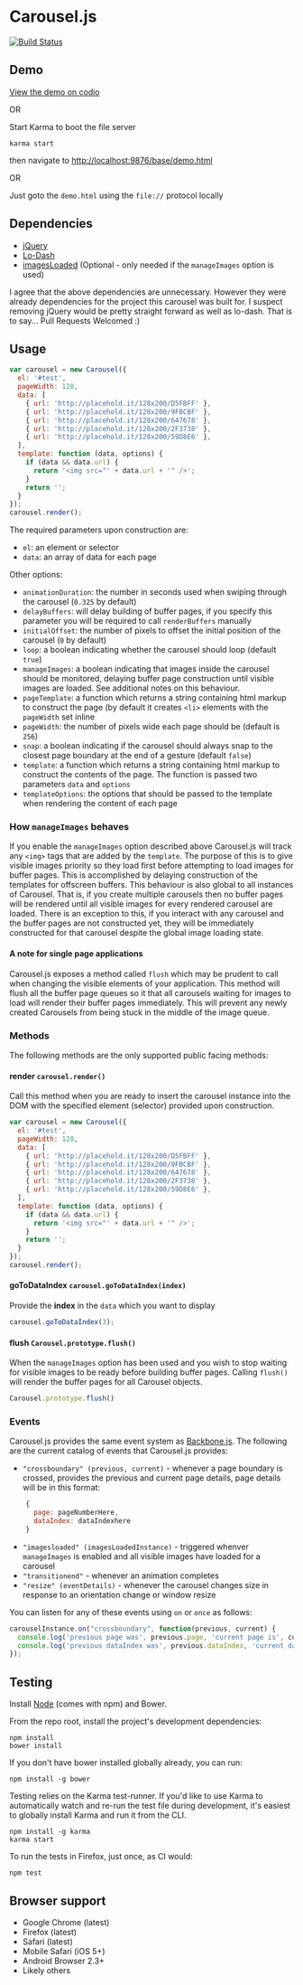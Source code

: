 # Carousel.js

[![Build Status](https://secure.travis-ci.org/ndaversa/carousel.js.png?branch=master)](http://travis-ci.org/ndaversa/carousel.js)

## Demo

[View the demo on codio](http://ndaversa.cod.io/carousel-js/demo.html)

OR

Start Karma to boot the file server

```
karma start
```

then navigate to
[http://localhost:9876/base/demo.html](http://localhost:9876/base/demo.html)

OR

Just goto the `demo.html` using the `file://` protocol locally

## Dependencies

* [jQuery](http://jquery.com/)
* [Lo-Dash](http://lodash.com/)
* [imagesLoaded](https://github.com/desandro/imagesloaded) (Optional -
  only needed if the `manageImages` option is used)

I agree that the above dependencies are unnecessary. However they
were already dependencies for the project this carousel was built for.
I suspect removing jQuery would be pretty straight forward as well as lo-dash.
That is to say... Pull Requests Welcomed :)

## Usage

```javascript
var carousel = new Carousel({
  el: '#test',
  pageWidth: 128,
  data: [
    { url: 'http://placehold.it/128x200/D5FBFF' },
    { url: 'http://placehold.it/128x200/9FBCBF' },
    { url: 'http://placehold.it/128x200/647678' },
    { url: 'http://placehold.it/128x200/2F3738' },
    { url: 'http://placehold.it/128x200/59D8E6' },
  ],
  template: function (data, options) {
    if (data && data.url) {
      return '<img src="' + data.url + '" />';
    }
    return '';
  }
});
carousel.render();
```

The required parameters upon construction are:
  * `el`: an element or selector
  * `data`: an array of data for each page

Other options:
  * `animationDuration`: the number in seconds used when swiping through the
     carousel (`0.325` by default)
  * `delayBuffers`: will delay building of buffer pages, if you specify
    this parameter you will be required to call `renderBuffers` manually
  * `initialOffset`: the number of pixels to offset the initial position of
    the carousel (`0` by default)
  * `loop`: a boolean indicating whether the carousel should loop
    (default `true`)
  * `manageImages`: a boolean indicating that images inside the carousel
    should be monitored, delaying buffer page construction until visible
    images are loaded. See additional notes on this behaviour.
  * `pageTemplate`: a function which returns a string containing html markup to construct the
    page (by default it creates `<li>` elements with the `pageWidth` set inline
  * `pageWidth`: the number of pixels wide each page should be (default
    is `256`)
  * `snap`: a boolean indicating if the carousel should always snap to
    the closest page boundary at the end of a gesture (default `false`)
  * `template`: a function which returns a string containing html markup
    to construct the contents of the page. The function is passed two
    parameters `data` and `options`
  * `templateOptions`: the options that should be passed to the template
    when rendering the content of each page

### How `manageImages` behaves

If you enable the `manageImages` option described above Carousel.js will
track any `<img>` tags that are added by the `template`. The purpose of
this is to give visible images priority so they load first before
attempting to load images for buffer pages. This is accomplished by
delaying construction of the templates for offscreen buffers. This
behaviour is also global to all instances of Carousel. That is, if you
create multiple carousels then no buffer pages will be rendered until
all visible images for every rendered carousel are loaded. There is an
exception to this, if you interact with any carousel and the buffer
pages are not constructed yet, they will be immediately constructed
for that carousel despite the global image loading state.

#### A note for single page applications

Carousel.js exposes a method called `flush` which may be prudent to call
when changing the visible elements of your application. This method will
flush all the buffer page queues so it that all carousels waiting for
images to load will render their buffer pages immediately.  This will
prevent any newly created Carousels from being stuck in the middle of
the image queue.

### Methods

The following methods are the only supported public facing methods:

#### **render** `carousel.render()`
Call this method when you are ready to insert the carousel instance into
the DOM with the specified element (selector) provided upon construction.
```javascript
var carousel = new Carousel({
  el: '#test',
  pageWidth: 128,
  data: [
    { url: 'http://placehold.it/128x200/D5FBFF' },
    { url: 'http://placehold.it/128x200/9FBCBF' },
    { url: 'http://placehold.it/128x200/647678' },
    { url: 'http://placehold.it/128x200/2F3738' },
    { url: 'http://placehold.it/128x200/59D8E6' },
  ],
  template: function (data, options) {
    if (data && data.url) {
      return '<img src="' + data.url + '" />';
    }
    return '';
  }
});
carousel.render();
```

#### **goToDataIndex** `carousel.goToDataIndex(index)`
Provide the **index** in the `data` which you want to display
```javascript
carousel.goToDataIndex(3);
```

#### **flush** `Carousel.prototype.flush()`
When the `manageImages` option has been used and you wish to stop
waiting for visible images to be ready before building buffer pages.
Calling `flush()` will render the buffer pages for all Carousel objects.

```javascript
Carousel.prototype.flush()
```

### Events

Carousel.js provides the same event system as
[Backbone.js](http://backbonejs.org/). The following are the current
catalog of events that Carousel.js provides:

  * `"crossboundary" (previous, current)` - whenever a page boundary is
    crossed, provides the previous and current page details, page
    details will be in this format:

```javascript
    {
      page: pageNumberHere,
      dataIndex: dataIndexhere
    }
```

  * `"imagesloaded" (imagesLoadedInstance)` - triggered whenver
    `manageImages` is enabled and all visible images have loaded for a
    carousel
  * `"transitionend"` - whenever an animation completes
  * `"resize" (eventDetails)` - whenever the carousel changes size in response to
    an orientation change or window resize

You can listen for any of these events using `on` or `once` as follows:

```javascript
carouselInstance.on("crossboundary", function(previous, current) {
  console.log('previous page was', previous.page, 'current page is', current.page);
  console.log('previous dataIndex was', previous.dataIndex, 'current dataIndex is', current.dataIndex);
});
```

## Testing

Install [Node](http://nodejs.org) (comes with npm) and Bower.

From the repo root, install the project's development dependencies:

```
npm install
bower install
```

If you don't have bower installed globally already, you can run:

```
npm install -g bower
```

Testing relies on the Karma test-runner. If you'd like to use Karma to
automatically watch and re-run the test file during development, it's easiest
to globally install Karma and run it from the CLI.

```
npm install -g karma
karma start
```

To run the tests in Firefox, just once, as CI would:

```
npm test
```

## Browser support

* Google Chrome (latest)
* Firefox (latest)
* Safari (latest)
* Mobile Safari (iOS 5+)
* Android Browser 2.3+
* Likely others

